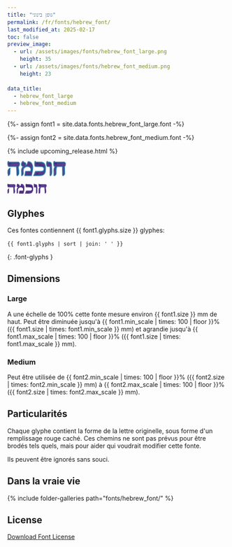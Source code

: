 ```yaml
---
title: "גופן בינוני"
permalink: /fr/fonts/hebrew_font/
last_modified_at: 2025-02-17
toc: false
preview_image:
  - url: /assets/images/fonts/hebrew_font_large.png
    height: 35
  - url: /assets/images/fonts/hebrew_font_medium.png
    height: 23

data_title:
  - hebrew_font_large
  - hebrew_font_medium
---
```

{%- assign font1 = site.data.fonts.hebrew_font_large.font -%}

{%- assign font2 = site.data.fonts.hebrew_font_medium.font -%}

{% include upcoming_release.html %}

<img 
     src="/assets/images/fonts/hebrew_font_large.png"
     alt="hebrew_font_large" height="35">

<img 
     src="/assets/images/fonts/hebrew_font_medium.png"
     alt="Emilio20" height="23">
     
     

## Glyphes

Ces fontes contiennent  {{ font1.glyphs.size }} glyphes:

```
{{ font1.glyphs | sort | join: ' ' }}
```
{: .font-glyphs }

## Dimensions

### Large

A une échelle de 100% cette fonte mesure environ {{ font1.size }} mm de haut.
Peut être diminuée jusqu'à  {{ font1.min_scale | times: 100 | floor }}% ({{ font1.size | times: font1.min_scale }} mm)
et agrandie jusqu'à  {{ font1.max_scale | times: 100 | floor }}% ({{ font1.size | times: font1.max_scale }} mm).

### Medium
Peut être utilisée  de  {{ font2.min_scale | times: 100 | floor }}% ({{ font2.size | times: font2.min_scale }} mm)
à {{ font2.max_scale | times: 100 | floor }}% ({{ font2.size | times: font2.max_scale }} mm). 


## Particularités
Chaque glyphe contient la forme de la lettre originelle, sous forme d'un remplissage rouge caché. 
Ces chemins ne sont pas prévus pour être brodés tels quels, mais pour aider qui voudrait modifier cette fonte. 

Ils peuvent être ignorés sans souci.
## Dans la vraie vie


{% include folder-galleries path="fonts/hebrew_font/" %}

## License

[Download Font License](https://github.com/inkstitch/inkstitch/tree/main/fonts/hebrew_font/LICENSE)
